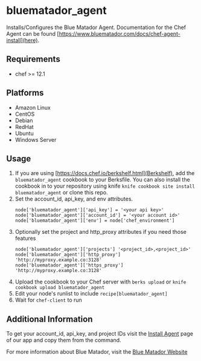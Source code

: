 # bluematador_agent

Installs/Configures the Blue Matador Agent. Documentation for the Chef Agent can be found [https://www.bluematador.com/docs/chef-agent-install](here).

## Requirements

 * chef >= 12.1

## Platforms

 * Amazon Linux
 * CentOS
 * Debian
 * RedHat
 * Ubuntu
 * Windows Server

## Usage

 1. If you are using [https://docs.chef.io/berkshelf.html](Berkshelf), add the `bluematador_agent` cookbook to your Berksfile. You can also install the cookbook in to your repository using knife `knife cookbook site install bluematador_agent` or clone this repo.
 1. Set the account_id, api_key, and env attributes.
    ```
    node['bluematador_agent']['api_key'] = '<your api key>'
    node['bluematador_agent']['account_id'] = '<your account id>'
    node['bluematador_agent']['env'] = node['chef_environment']
    ```
 1. Optionally set the project and http_proxy attributes if you need those features
    ```
    node['bluematador_agent']['projects'] '<project_id>,<project_id>'
    node['bluematador_agent']['http_proxy'] 'http://myproxy.example.co:3128'
    node['bluematador_agent']['https_proxy'] 'http://myproxy.example.co:3128'
    ```
 1. Upload the cookbook to your Chef server with `berks upload` or `knife cookbook upload bluematador_agent`
 1. Edit your node's runlist to include `recipe[bluematador_agent]`
 1. Wait for `chef-client` to run

## Additional Information

To get your account_id, api_key, and project IDs visit the [Install Agent](https://app.bluematador.com/ur/app#/setup/integrations/chef) page of our app and copy them from the command.

For more information about Blue Matador, visit the [Blue Matador Website](https://www.bluematador.com)
